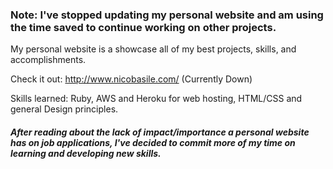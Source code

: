 ### Note: I've stopped updating my personal website and am using the time saved to continue working on other projects.

My personal website is a showcase all of my best projects, skills, and accomplishments.

Check it out: http://www.nicobasile.com/ (Currently Down)


Skills learned: Ruby, AWS and Heroku for web hosting, HTML/CSS and general Design principles.



##### After reading about the lack of impact/importance a personal website has on job applications, I've decided to commit more of my time on learning and developing new skills.
